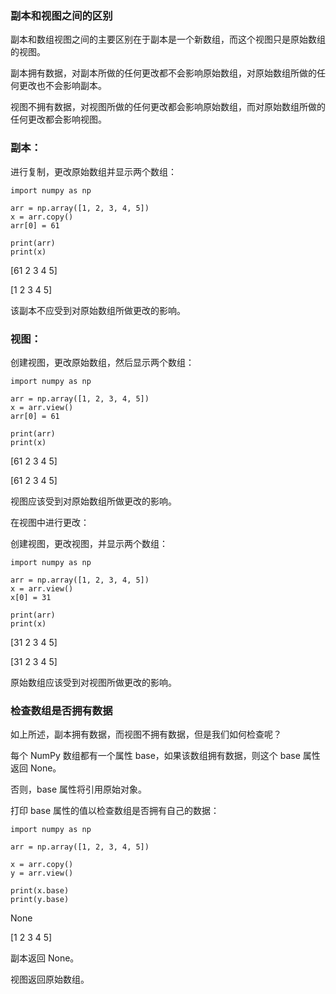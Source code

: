 ### 副本和视图之间的区别

副本和数组视图之间的主要区别在于副本是一个新数组，而这个视图只是原始数组的视图。

副本拥有数据，对副本所做的任何更改都不会影响原始数组，对原始数组所做的任何更改也不会影响副本。

视图不拥有数据，对视图所做的任何更改都会影响原始数组，而对原始数组所做的任何更改都会影响视图。

### 副本：

进行复制，更改原始数组并显示两个数组：

```
import numpy as np

arr = np.array([1, 2, 3, 4, 5])
x = arr.copy()
arr[0] = 61

print(arr) 
print(x)
```

[61 2 3 4 5]

[1 2 3 4 5]

该副本不应受到对原始数组所做更改的影响。

### 视图：

创建视图，更改原始数组，然后显示两个数组：

```
import numpy as np

arr = np.array([1, 2, 3, 4, 5])
x = arr.view()
arr[0] = 61

print(arr) 
print(x)
```

[61 2 3 4 5]

[61 2 3 4 5]

视图应该受到对原始数组所做更改的影响。

在视图中进行更改：

创建视图，更改视图，并显示两个数组：

```
import numpy as np

arr = np.array([1, 2, 3, 4, 5])
x = arr.view()
x[0] = 31

print(arr) 
print(x)
```

[31 2 3 4 5]

[31 2 3 4 5]

原始数组应该受到对视图所做更改的影响。

### 检查数组是否拥有数据

如上所述，副本拥有数据，而视图不拥有数据，但是我们如何检查呢？

每个 NumPy 数组都有一个属性 base，如果该数组拥有数据，则这个 base 属性返回 None。

否则，base 属性将引用原始对象。

打印 base 属性的值以检查数组是否拥有自己的数据：

```
import numpy as np

arr = np.array([1, 2, 3, 4, 5])

x = arr.copy()
y = arr.view()

print(x.base)
print(y.base)
```

None

[1 2 3 4 5]

副本返回 None。

视图返回原始数组。